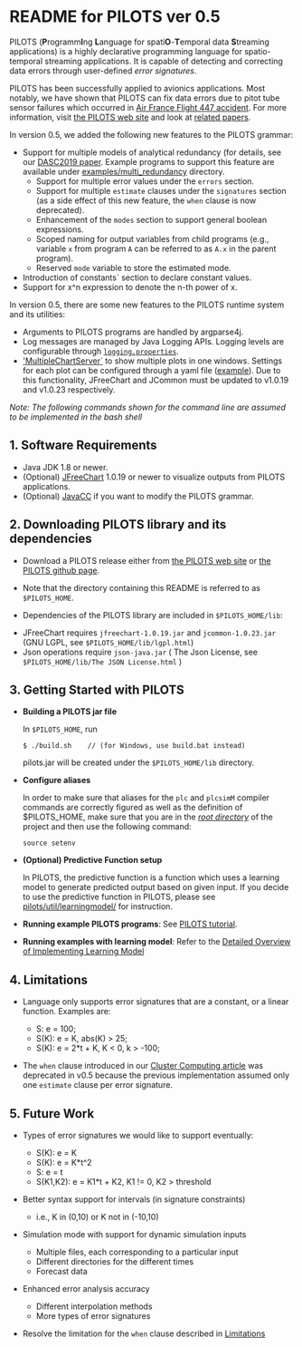 # README for PILOTS ver 0.5

PILOTS (**P**rogramm**I**ng **L**anguage for spati**O**-**T**emporal data **S**treaming applications) is a highly declarative programming language for spatio-temporal streaming applications.
It is capable of detecting and correcting data errors through user-defined *error signatures*.

PILOTS has been successfully applied to avionics applications. Most notably, we have shown that PILOTS can fix data errors due to pitot tube sensor failures which occurred in [Air France Flight 447 accident](http://wcl.cs.rpi.edu/papers/bdse2013.pdf). For more information, visit [the PILOTS web site](http://wcl.cs.rpi.edu/pilots/) and look at [related papers](https://wcl.cs.rpi.edu/bib/Keyword/DATA-STREAMING.html).

In version 0.5, we added the following new features to the PILOTS grammar:
* Support for multiple models of analytical redundancy (for details, see our [DASC2019 paper](http://wcl.cs.rpi.edu/papers/DASC2019_imai.pdf). Example programs to support this feature are available under [examples/multi_redundancy](./examples/multi_rendundancy) directory.
  - Support for multiple error values under the `errors` section.
  - Support for multiple `estimate` clauses under the `signatures` section (as a side effect of this new
  feature, the `when` clause is now deprecated).
  - Enhancement of the `modes` section to support general boolean expressions.
  - Scoped naming for output variables from child programs (e.g., variable `x` from program `A`
    can be referred to as `A.x` in the parent program).
  - Reserved `mode` variable to store the estimated mode.
* Introduction of constants` section to declare constant values.
* Support for x^n expression to denote the n-th power of x.

In version 0.5, there are some new features to the PILOTS runtime system and its utilities:
* Arguments to PILOTS programs are handled by argparse4j.
* Log messages are managed by Java Logging APIs. Logging levels are configurable through
  [`logging.properties`](logging.properties).
* ['MultipleChartServer`](./pilots/util/MultipleChartServer.java) to show multiple plots in one windows. Settings for each plot can be configured through a yaml file ([example](./examples/airfrancesim/charts_conf.yaml)). Due to this functionality, JFreeChart and JCommon must be updated to v1.0.19 and v1.0.23 respectively.

*Note: The following commands shown for the command line are assumed to be implemented in the bash shell* 


## 1. Software Requirements

* Java JDK 1.8 or newer.
* (Optional) [JFreeChart](http://www.jfree.org/jfreechart/download.html) 1.0.19 or newer to visualize outputs from PILOTS applications.
* (Optional) [JavaCC](http://javacc.java.net/) if you want to modify the PILOTS grammar.
  
## 2. Downloading PILOTS library and its dependencies

* Download a PILOTS release either from [the PILOTS web site](http:/wcl.cs.rpi.edu/pilots/) or [the PILOTS github page](https://github.com/RPI-WCL/pilots).

* Note that the directory containing this README is referred to as `$PILOTS_HOME`.

* Dependencies of the PILOTS library are included in `$PILOTS_HOME/lib`:

 - JFreeChart requires `jfreechart-1.0.19.jar` and `jcommon-1.0.23.jar` (GNU LGPL, see `$PILOTS_HOME/lib/lgpl.html`)
 - Json operations require `json-java.jar` ( The Json License, see `$PILOTS_HOME/lib/The JSON License.html` )


## 3. Getting Started with PILOTS

* **Building a PILOTS jar file**

  In `$PILOTS_HOME`, run
  ~~~
  $ ./build.sh    // (for Windows, use build.bat instead)
  ~~~
  pilots.jar will be created under the `$PILOTS_HOME/lib` directory.

* **Configure aliases**

  In order to make sure that aliases for the `plc` and `plcsimM` compiler commands are correctly figured as well as the definition of $PILOTS_HOME, make sure that you are in the [*root directory*](https://github.com/RPI-WCL/pilots) of the project and then use the following command:

  ~~~
  source setenv
  ~~~

* **(Optional) Predictive Function setup**

	In PILOTS, the predictive function is a function which uses a learning model to generate predicted output based on given input. If you decide to use the predictive function in PILOTS, please see [pilots/util/learningmodel/](https://github.com/RPI-WCL/pilots/tree/learn_dev/pilots/util/learningmodel) for instruction.

* **Running example PILOTS programs**: See [PILOTS tutorial](https://wcl.cs.rpi.edu/pilots/tutorial/index.html).

* **Running examples with learning model**: Refer to the [Detailed Overview of Implementing Learning Model](https://github.com/RPI-WCL/pilots/wiki/Detailed-Overview-of-Implementing-Learning-Model)


## 4. Limitations

* Language only supports error signatures that are a constant, or a linear function. Examples are:
  - S: e = 100;
  - S(K): e = K, abs(K) > 25;
  - S(K): e = 2*t + K, K < 0, k > -100;

* The `when` clause introduced in our [Cluster Computing article](http://wcl.cs.rpi.edu/papers/pilots-cluster.pdf) was deprecated in v0.5 because the previous implementation assumed only one `estimate` clause
per error signature.


## 5. Future Work

* Types of error signatures we would like to support eventually:
    -   S(K): e = K
    -   S(K): e = K*t^2
    -   S:    e = t
    -   S(K1,K2): e = K1*t + K2, K1 != 0, K2 > threshold

* Better syntax support for intervals (in signature constraints)
    - i.e., K in (0,10) or K not in (-10,10)

* Simulation mode with support for dynamic simulation inputs
    - Multiple files, each corresponding to a particular input
    - Different directories for the different times
    - Forecast data

* Enhanced error analysis accuracy
    - Different interpolation methods
    - More types of error signatures

* Resolve the limitation for the `when` clause described in [Limitations](#limitations)
